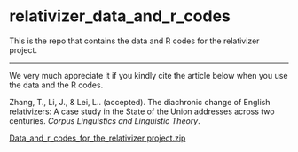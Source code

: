 # relativizer_data_and_r_codes

This is the repo that contains the data and R codes for the relativizer project. 

***

We very much appreciate it if you kindly cite the article below when you use the data and the R codes. 

Zhang, T., Li, J., & Lei, L.. (accepted). The diachronic change of English relativizers: A case study in the State of the Union addresses across two centuries. _Corpus Linguistics and Linguistic Theory_.

[Data_and_r_codes_for_the_relativizer project.zip](https://github.com/user-attachments/files/16763447/Data_and_r_codes_for_the_relativizer.project.zip)
